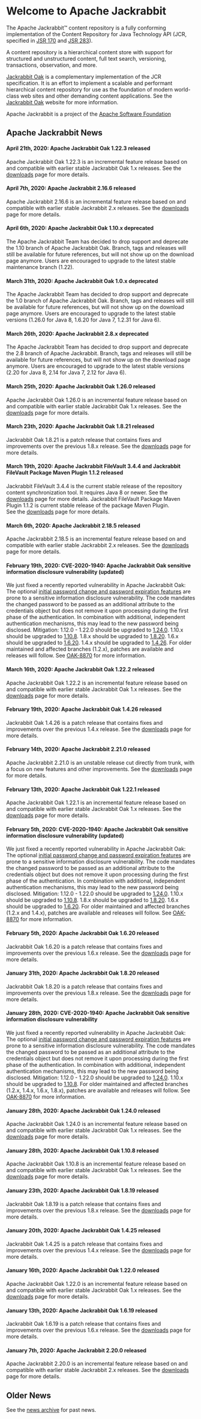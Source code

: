 <!--
   Licensed to the Apache Software Foundation (ASF) under one or more
   contributor license agreements.  See the NOTICE file distributed with
   this work for additional information regarding copyright ownership.
   The ASF licenses this file to You under the Apache License, Version 2.0
   (the "License"); you may not use this file except in compliance with
   the License.  You may obtain a copy of the License at

       http://www.apache.org/licenses/LICENSE-2.0

   Unless required by applicable law or agreed to in writing, software
   distributed under the License is distributed on an "AS IS" BASIS,
   WITHOUT WARRANTIES OR CONDITIONS OF ANY KIND, either express or implied.
   See the License for the specific language governing permissions and
   limitations under the License.
-->

Welcome to Apache Jackrabbit
============================

The Apache Jackrabbit™ content repository is a fully conforming implementation
of the Content Repository for Java Technology API (JCR, specified in
[JSR 170](http://jcp.org/en/jsr/detail?id=170) and [JSR 283](http://jcp.org/en/jsr/detail?id=283)).

A content repository is a hierarchical content store with support for
structured and unstructured content, full text search, versioning,
transactions, observation, and more.

[Jackrabbit Oak](/oak) is a complementary implementation of the JCR specification.
It is an effort to implement a scalable and performant hierarchical content
repository for use as the foundation of modern world-class web sites and
other demanding content applications. See the [Jackrabbit Oak](/oak) website for
more information.

Apache Jackrabbit is a project of the [Apache Software Foundation](http://www.apache.org/)

## Apache Jackrabbit News
#### April 21th, 2020: Apache Jackrabbit Oak 1.22.3 released
Apache Jackrabbit Oak 1.22.3 is an incremental feature release based
on and compatible with earlier stable Jackrabbit Oak 1.x releases.
See the [downloads](downloads.html#oak1.22) page for more details.

#### April 7th, 2020: Apache Jackrabbit 2.16.6 released
Apache Jackrabbit 2.16.6 is an incremental feature release based on
and compatible with earlier stable Jackrabbit 2.x releases. See the
[downloads](downloads.html#v2.16) page for more details.

#### April 6th, 2020: Apache Jackrabbit Oak 1.10.x deprecated
The Apache Jackrabbit Team has decided to drop support and deprecate the
1.10 branch of Apache Jackrabbit Oak. Branch, tags and releases will still be
available for future references, but will not show up on the download page
anymore. Users are encouraged to upgrade to the latest stable maintenance
branch (1.22).

#### March 31th, 2020: Apache Jackrabbit Oak 1.0.x deprecated
The Apache Jackrabbit Team has decided to drop support and deprecate the
1.0 branch of Apache Jackrabbit Oak. Branch, tags and releases will still be
available for future references, but will not show up on the download page
anymore. Users are encouraged to upgrade to the latest stable versions (1.26.0
for Java 8, 1.6.20 for Java 7, 1.2.31 for Java 6).

#### March 26th, 2020: Apache Jackrabbit 2.8.x deprecated
The Apache Jackrabbit Team has decided to drop support and deprecate the
2.8 branch of Apache Jackrabbit. Branch, tags and releases will still be
available for future references, but will not show up on the download page
anymore. Users are encouraged to upgrade to the latest stable versions (2.20
for Java 8, 2.14 for Java 7, 2.12 for Java 6).

#### March 25th, 2020: Apache Jackrabbit Oak 1.26.0 released
Apache Jackrabbit Oak 1.26.0 is an incremental feature release based
on and compatible with earlier stable Jackrabbit Oak 1.x releases.
See the [downloads](downloads.html#latest) page for more details.

#### March 23th, 2020: Apache Jackrabbit Oak 1.8.21 released
Jackrabbit Oak 1.8.21 is a patch release that contains fixes and
improvements over the previous 1.8.x release.  See the
[downloads](downloads.html#oak1.8) page for more details.

#### March 19th, 2020: Apache Jackrabbit FileVault 3.4.4 and Jackrabbit FileVault Package Maven Plugin 1.1.2 released
Jackrabbit FileVault 3.4.4 is the current stable release of the
repository content synchronization tool. It requires Java 8 or newer.
See the [downloads](downloads.html#vlt) page for more details.
Jackrabbit FileVault Package Maven Plugin 1.1.2 is current stable release of the package Maven Plugin.  
See the [downloads](downloads.html#vltplg) page for more details.

#### March 6th, 2020: Apache Jackrabbit 2.18.5 released
Apache Jackrabbit 2.18.5 is an incremental feature release based on
and compatible with earlier stable Jackrabbit 2.x releases. See the
[downloads](downloads.html#v2.18) page for more details.

#### February 19th, 2020: CVE-2020-1940: Apache Jackrabbit Oak sensitive information disclosure vulnerability (updated)
We just fixed a recently reported vulnerability in Apache Jackrabbit Oak:
The optional [initial password change and password expiration features](https://jackrabbit.apache.org/oak/docs/security/user/expiry.html) are prone to a
sensitive information disclosure vulnerability. The code mandates the changed password to
be passed as an additional attribute to the credentials object but does not remove it upon
processing during the first phase of the authentication. In combination with additional,
independent authentication mechanisms, this may lead to the new password being disclosed.
Mitigation: 1.12.0 - 1.22.0 should be upgraded to [1.24.0](downloads.html#latest). 1.10.x should be upgraded to [1.10.8](downloads.html#oak1.10).
1.8.x should be upgraded to [1.8.20](downloads.html#oak1.8).
1.6.x should be upgraded to [1.6.20](downloads.html#oak1.6).
1.4.x should be upgraded to [1.4.26](downloads.html#oak1.4).
For older maintained and affected branches (1.2.x), patches
are available and releases will follow. See [OAK-8870](https://issues.apache.org/jira/browse/OAK-8870)
for more information.

#### March 16th, 2020: Apache Jackrabbit Oak 1.22.2 released
Apache Jackrabbit Oak 1.22.2 is an incremental feature release based
on and compatible with earlier stable Jackrabbit Oak 1.x releases.
See the [downloads](downloads.html#oak1.22) page for more details.


#### February 19th, 2020: Apache Jackrabbit Oak 1.4.26 released
Jackrabbit Oak 1.4.26 is a patch release that contains fixes and
improvements over the previous 1.4.x release.  See the
[downloads](downloads.html#oak1.4) page for more details.

#### February 14th, 2020: Apache Jackrabbit 2.21.0 released
Apache Jackrabbit 2.21.0 is an unstable release cut directly from trunk, with a
focus on new features and other improvements. See the
[downloads](downloads.html#v2.21) page for more details.

#### February 13th, 2020: Apache Jackrabbit Oak 1.22.1 released
Apache Jackrabbit Oak 1.22.1 is an incremental feature release based
on and compatible with earlier stable Jackrabbit Oak 1.x releases.
See the [downloads](downloads.html#oak1.22) page for more details.

#### February 5th, 2020: CVE-2020-1940: Apache Jackrabbit Oak sensitive information disclosure vulnerability (updated)
We just fixed a recently reported vulnerability in Apache Jackrabbit Oak:
The optional [initial password change and password expiration features](https://jackrabbit.apache.org/oak/docs/security/user/expiry.html) are prone to a
sensitive information disclosure vulnerability. The code mandates the changed password to
be passed as an additional attribute to the credentials object but does not remove it upon
processing during the first phase of the authentication. In combination with additional,
independent authentication mechanisms, this may lead to the new password being disclosed.
Mitigation: 1.12.0 - 1.22.0 should be upgraded to [1.24.0](downloads.html#latest). 1.10.x should be upgraded to [1.10.8](downloads.html#oak1.10).
1.8.x should be upgraded to [1.8.20](downloads.html#oak1.8).
1.6.x should be upgraded to [1.6.20](downloads.html#oak1.6).
For older maintained and affected branches (1.2.x and 1.4.x), patches
are available and releases will follow. See [OAK-8870](https://issues.apache.org/jira/browse/OAK-8870)
for more information.

#### February 5th, 2020: Apache Jackrabbit Oak 1.6.20 released
Jackrabbit Oak 1.6.20 is a patch release that contains fixes and
improvements over the previous 1.6.x release. See the
[downloads](downloads.html#oak1.6) page for more details.

#### January 31th, 2020: Apache Jackrabbit Oak 1.8.20 released
Jackrabbit Oak 1.8.20 is a patch release that contains fixes and
improvements over the previous 1.8.x release.  See the
[downloads](downloads.html#oak1.8) page for more details.

#### January 28th, 2020: CVE-2020-1940: Apache Jackrabbit Oak sensitive information disclosure vulnerability
We just fixed a recently reported vulnerability in Apache Jackrabbit Oak:
The optional [initial password change and password expiration features](https://jackrabbit.apache.org/oak/docs/security/user/expiry.html) are prone to a
sensitive information disclosure vulnerability. The code mandates the changed password to
be passed as an additional attribute to the credentials object but does not remove it upon
processing during the first phase of the authentication. In combination with additional,
independent authentication mechanisms, this may lead to the new password being disclosed.
Mitigation: 1.12.0 - 1.22.0 should be upgraded to [1.24.0](downloads.html#latest). 1.10.x should be upgraded to [1.10.8](downloads.html#oak1.10).
For older maintained and affected branches (1.2.x, 1.4.x, 1.6.x, 1.8.x), patches
are available and releases will follow. See [OAK-8870](https://issues.apache.org/jira/browse/OAK-8870)
for more information.

#### January 28th, 2020: Apache Jackrabbit Oak 1.24.0 released
Apache Jackrabbit Oak 1.24.0 is an incremental feature release based
on and compatible with earlier stable Jackrabbit Oak 1.x releases.
See the [downloads](downloads.html#latest) page for more details.

#### January 28th, 2020: Apache Jackrabbit Oak 1.10.8 released
Apache Jackrabbit Oak 1.10.8 is an incremental feature release based
on and compatible with earlier stable Jackrabbit Oak 1.x releases.
See the [downloads](downloads.html#oak1.10) page for more details.

#### January 23th, 2020: Apache Jackrabbit Oak 1.8.19 released
Jackrabbit Oak 1.8.19 is a patch release that contains fixes and
improvements over the previous 1.8.x release.  See the
[downloads](downloads.html#oak1.8) page for more details.

#### January 20th, 2020: Apache Jackrabbit Oak 1.4.25 released
Jackrabbit Oak 1.4.25 is a patch release that contains fixes and
improvements over the previous 1.4.x release.  See the
[downloads](downloads.html#oak1.4) page for more details.

#### January 16th, 2020: Apache Jackrabbit Oak 1.22.0 released
Apache Jackrabbit Oak 1.22.0 is an incremental feature release based
on and compatible with earlier stable Jackrabbit Oak 1.x releases.
See the [downloads](downloads.html#latest) page for more details.

#### January 13th, 2020: Apache Jackrabbit Oak 1.6.19 released
Jackrabbit Oak 1.6.19 is a patch release that contains fixes and
improvements over the previous 1.6.x release. See the
[downloads](downloads.html#oak1.6) page for more details.

#### January 7th, 2020: Apache Jackrabbit 2.20.0 released
Apache Jackrabbit 2.20.0 is an incremental feature release based on and
compatible with earlier stable Jackrabbit 2.x releases. See the
[downloads](downloads.html#v2.20) page for more details.



Older News
----------

See the [news archive](news-archive.html) for past news.
